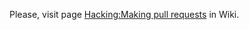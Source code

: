 Please, visit page [Hacking:Making pull requests](https://wiki.valentinaproject.org/wiki/Hacking:Making_pull_requests) in Wiki.
